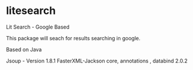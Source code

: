 # litesearch
Lit Search - Google Based

This package will seach for results searching in google.


Based on Java

Jsoup - Version 1.8.1
FasterXML-Jackson core, annotations , databind 2.0.2
